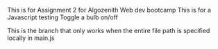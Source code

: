 This is for Assignment 2 for Algozenith Web dev bootcamp
This is for a Javascript testing
Toggle a bulb on/off

This is the branch that only works when the entire file path is specified locally in main.js